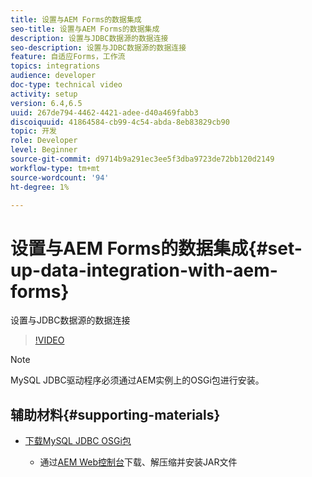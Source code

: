 ```yaml
---
title: 设置与AEM Forms的数据集成
seo-title: 设置与AEM Forms的数据集成
description: 设置与JDBC数据源的数据连接
seo-description: 设置与JDBC数据源的数据连接
feature: 自适应Forms，工作流
topics: integrations
audience: developer
doc-type: technical video
activity: setup
version: 6.4,6.5
uuid: 267de794-4462-4421-adee-d40a469fabb3
discoiquuid: 41864584-cb99-4c54-abda-8eb83829cb90
topic: 开发
role: Developer
level: Beginner
source-git-commit: d9714b9a291ec3ee5f3dba9723de72bb120d2149
workflow-type: tm+mt
source-wordcount: '94'
ht-degree: 1%

---
```



# 设置与AEM Forms的数据集成{#set-up-data-integration-with-aem-forms}

设置与JDBC数据源的数据连接

>[!VIDEO](https://video.tv.adobe.com/v/17724/?quality=9&learn=on)

>[!NOTE]
>
>MySQL JDBC驱动程序必须通过AEM实例上的OSGi包进行安装。

## 辅助材料{#supporting-materials}

* [下载MySQL JDBC OSGi包](https://dev.mysql.com/downloads/connector/j/)

   * 通过[AEM Web控制台](http://localhost:4502/system/console/bundles)下载、解压缩并安装JAR文件

